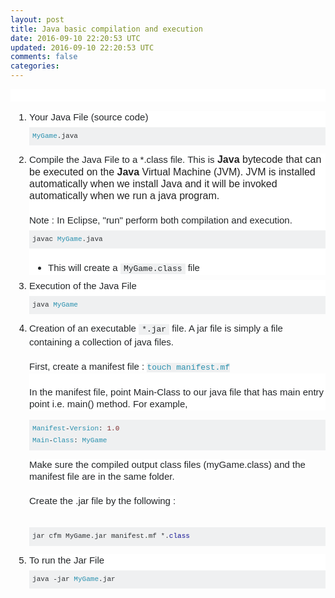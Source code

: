 ```yaml
---           
layout: post
title: Java basic compilation and execution
date: 2016-09-10 22:20:53 UTC
updated: 2016-09-10 22:20:53 UTC
comments: false
categories: 
---
```


<div style="background-color: white; border: 0px; clear: both; color: #242729; font-family: Arial, &quot;Helvetica Neue&quot;, Helvetica, sans-serif; font-size: 15px; line-height: 19.5px; margin-bottom: 1em; padding: 0px;"><br /></div><ol style="border: 0px; line-height: 19.5px; margin: 0px 0px 1em 30px; padding: 0px;"><li style="background-color: white; border: 0px; font-family: Arial, &quot;Helvetica Neue&quot;, Helvetica, sans-serif; font-size: 15px; margin: 0px 0px 0.5em; padding: 0px; word-wrap: break-word;"><div style="border: 0px; clear: both; color: #242729; padding: 0px;">Your Java File (source code)</div><pre class="lang-java prettyprint prettyprinted" style="background-color: #eff0f1; border: 0px; font-family: Consolas, Menlo, Monaco, &quot;Lucida Console&quot;, &quot;Liberation Mono&quot;, &quot;DejaVu Sans Mono&quot;, &quot;Bitstream Vera Sans Mono&quot;, &quot;Courier New&quot;, monospace, sans-serif; font-size: 13px; margin-bottom: 1em; margin-top: 0.5em; max-height: 600px; overflow: auto; padding: 5px; width: auto; word-wrap: normal;"><code style="border: 0px; font-family: Consolas, Menlo, Monaco, &quot;Lucida Console&quot;, &quot;Liberation Mono&quot;, &quot;DejaVu Sans Mono&quot;, &quot;Bitstream Vera Sans Mono&quot;, &quot;Courier New&quot;, monospace, sans-serif; margin: 0px; padding: 0px; white-space: inherit;"><span class="pun" style="border: 0px; margin: 0px; padding: 0px;"><span style="color: #2b91af;">MyGame</span></span><span class="pun" style="border: 0px; color: #303336; margin: 0px; padding: 0px;">.</span><span class="pln" style="border: 0px; color: #303336; margin: 0px; padding: 0px;">java</span></code></pre></li><li style="background-color: white; border: 0px; font-family: Arial, &quot;Helvetica Neue&quot;, Helvetica, sans-serif; font-size: 15px; margin: 0px 0px 0.5em; padding: 0px; word-wrap: break-word;"><div style="border: 0px; clear: both; color: #242729; padding: 0px;">Compile the Java File to a *.class file. This is<span style="color: #222222; font-family: arial, sans-serif; font-size: 16px; line-height: 19.2px;">&nbsp;</span><b style="color: #222222; font-family: arial, sans-serif; font-size: 16px; line-height: 19.2px;">Java&nbsp;</b><span style="color: #222222; font-family: arial, sans-serif; font-size: 16px; line-height: 19.2px;">bytecode that can be executed on the&nbsp;</span><b style="color: #222222; font-family: arial, sans-serif; font-size: 16px; line-height: 19.2px;">Java</b><span style="color: #222222; font-family: arial, sans-serif; font-size: 16px; line-height: 19.2px;">&nbsp;Virtual Machine (JVM). JVM is installed automatically when we install Java and it will be invoked automatically when we run a java program.</span><br /><br />Note : In Eclipse, "run" perform both compilation and execution.</div><pre class="lang-java prettyprint prettyprinted" style="background-color: #eff0f1; border: 0px; font-family: Consolas, Menlo, Monaco, &quot;Lucida Console&quot;, &quot;Liberation Mono&quot;, &quot;DejaVu Sans Mono&quot;, &quot;Bitstream Vera Sans Mono&quot;, &quot;Courier New&quot;, monospace, sans-serif; font-size: 13px; margin-bottom: 1em; margin-top: 0.5em; max-height: 600px; overflow: auto; padding: 5px; width: auto; word-wrap: normal;"><code style="border: 0px; font-family: Consolas, Menlo, Monaco, &quot;Lucida Console&quot;, &quot;Liberation Mono&quot;, &quot;DejaVu Sans Mono&quot;, &quot;Bitstream Vera Sans Mono&quot;, &quot;Courier New&quot;, monospace, sans-serif; margin: 0px; padding: 0px; white-space: inherit;"><span class="pln" style="border: 0px; color: #303336; margin: 0px; padding: 0px;">javac </span><span class="pln" style="border: 0px; margin: 0px; padding: 0px;"><span style="color: #2b91af;">MyGame</span></span><span class="pun" style="border: 0px; color: #303336; margin: 0px; padding: 0px;">.</span><span class="pln" style="border: 0px; color: #303336; margin: 0px; padding: 0px;">java</span></code></pre><ul style="border: 0px; color: #242729; list-style-type: disc; margin: 0px 0px 0px 30px; padding: 0.5em 0px 0px;"><li style="border: 0px; margin: 0px; padding: 0px; word-wrap: break-word;">This will create a&nbsp;<code style="background-color: #eff0f1; border: 0px; font-family: Consolas, Menlo, Monaco, &quot;Lucida Console&quot;, &quot;Liberation Mono&quot;, &quot;DejaVu Sans Mono&quot;, &quot;Bitstream Vera Sans Mono&quot;, &quot;Courier New&quot;, monospace, sans-serif; font-size: 13px; margin: 0px; padding: 1px 5px; white-space: pre-wrap;">MyGame.class</code>&nbsp;file&nbsp;</li></ul></li><li style="background-color: white; border: 0px; font-family: Arial, &quot;Helvetica Neue&quot;, Helvetica, sans-serif; font-size: 15px; margin: 0px 0px 0.5em; padding: 0px; word-wrap: break-word;"><div style="border: 0px; clear: both; color: #242729; padding: 0px;">Execution of the Java File</div><pre class="lang-java prettyprint prettyprinted" style="background-color: #eff0f1; border: 0px; font-family: Consolas, Menlo, Monaco, &quot;Lucida Console&quot;, &quot;Liberation Mono&quot;, &quot;DejaVu Sans Mono&quot;, &quot;Bitstream Vera Sans Mono&quot;, &quot;Courier New&quot;, monospace, sans-serif; font-size: 13px; margin-bottom: 1em; margin-top: 0.5em; max-height: 600px; overflow: auto; padding: 5px; width: auto; word-wrap: normal;"><code style="border: 0px; font-family: Consolas, Menlo, Monaco, &quot;Lucida Console&quot;, &quot;Liberation Mono&quot;, &quot;DejaVu Sans Mono&quot;, &quot;Bitstream Vera Sans Mono&quot;, &quot;Courier New&quot;, monospace, sans-serif; margin: 0px; padding: 0px; white-space: inherit;"><span class="pln" style="border: 0px; color: #303336; margin: 0px; padding: 0px;">java </span><span class="pln" style="border: 0px; margin: 0px; padding: 0px;"><span style="color: #2b91af;">MyGame</span></span></code></pre></li><li style="border: 0px; margin: 0px 0px 0.5em; padding: 0px; word-wrap: break-word;"><div style="border: 0px; clear: both; padding: 0px;"><span style="color: #242729; font-family: Arial, Helvetica Neue, Helvetica, sans-serif;"><span style="background-color: white; font-size: 15px;">Creation of an executable&nbsp;</span></span><code style="background-color: #eff0f1; border: 0px; color: #242729; font-family: Consolas, Menlo, Monaco, &quot;Lucida Console&quot;, &quot;Liberation Mono&quot;, &quot;DejaVu Sans Mono&quot;, &quot;Bitstream Vera Sans Mono&quot;, &quot;Courier New&quot;, monospace, sans-serif; font-size: 13px; margin: 0px; padding: 1px 5px; white-space: pre-wrap;">*.jar</code><span style="color: #242729; font-family: Arial, Helvetica Neue, Helvetica, sans-serif;"><span style="background-color: white; font-size: 15px;">&nbsp;file. A jar file is simply a file containing a collection of java files.</span></span><br /><br /><span style="color: #242729; font-family: Arial, Helvetica Neue, Helvetica, sans-serif;"><span style="background-color: white; font-size: 15px;">First, create a manifest file : </span></span><span style="color: #2b91af; font-family: Consolas, Menlo, Monaco, Lucida Console, Liberation Mono, DejaVu Sans Mono, Bitstream Vera Sans Mono, Courier New, monospace, sans-serif;"><span style="background-color: #eff0f1; font-size: 13px;">touch manifest.mf</span></span></div><div style="background-color: white; border: 0px; clear: both; color: #242729; font-family: Arial, &quot;Helvetica Neue&quot;, Helvetica, sans-serif; font-size: 15px; padding: 0px;"><br /></div><div style="background-color: white; border: 0px; clear: both; color: #242729; font-family: Arial, &quot;Helvetica Neue&quot;, Helvetica, sans-serif; font-size: 15px; margin-bottom: 1em; padding: 0px;">In the manifest file, point Main-Class to our java file that has main entry point i.e. main() method. For example,</div><pre class="lang-java prettyprint prettyprinted" style="background-color: #eff0f1; border: 0px; font-family: Consolas, Menlo, Monaco, &quot;Lucida Console&quot;, &quot;Liberation Mono&quot;, &quot;DejaVu Sans Mono&quot;, &quot;Bitstream Vera Sans Mono&quot;, &quot;Courier New&quot;, monospace, sans-serif; font-size: 13px; margin-bottom: 1em; max-height: 600px; overflow: auto; padding: 5px; width: auto; word-wrap: normal;"><code style="border: 0px; font-family: Consolas, Menlo, Monaco, &quot;Lucida Console&quot;, &quot;Liberation Mono&quot;, &quot;DejaVu Sans Mono&quot;, &quot;Bitstream Vera Sans Mono&quot;, &quot;Courier New&quot;, monospace, sans-serif; margin: 0px; padding: 0px; white-space: inherit;"><span class="typ" style="border: 0px; color: #2b91af; margin: 0px; padding: 0px;">Manifest</span><span class="pun" style="border: 0px; color: #303336; margin: 0px; padding: 0px;">-</span><span class="typ" style="border: 0px; color: #2b91af; margin: 0px; padding: 0px;">Version</span><span class="pun" style="border: 0px; color: #303336; margin: 0px; padding: 0px;">:</span><span class="pln" style="border: 0px; color: #303336; margin: 0px; padding: 0px;"> </span><span class="lit" style="border: 0px; color: #7d2727; margin: 0px; padding: 0px;">1.0</span><span class="pln" style="border: 0px; color: #303336; margin: 0px; padding: 0px;"><br /></span><span class="typ" style="border: 0px; color: #2b91af; margin: 0px; padding: 0px;">Main</span><span class="pun" style="border: 0px; color: #303336; margin: 0px; padding: 0px;">-</span><span class="typ" style="border: 0px; color: #2b91af; margin: 0px; padding: 0px;">Class</span><span class="pun" style="border: 0px; color: #303336; margin: 0px; padding: 0px;">:</span><span class="pln" style="border: 0px; color: #303336; margin: 0px; padding: 0px;"> </span><span class="pln" style="border: 0px; margin: 0px; padding: 0px;"><span style="color: #2b91af;">MyGame</span></span></code></pre><span style="background-color: white; color: #242729; font-family: Arial, &quot;Helvetica Neue&quot;, Helvetica, sans-serif; font-size: 15px;">Make sure the compiled output class files (myGame.class) and the manifest file are in the same folder.<br /><br />Create the .jar file by the following :<br /><br /><pre class="lang-java prettyprint prettyprinted" style="background-color: #eff0f1; border: 0px; color: #393318; font-family: Consolas, Menlo, Monaco, &quot;Lucida Console&quot;, &quot;Liberation Mono&quot;, &quot;DejaVu Sans Mono&quot;, &quot;Bitstream Vera Sans Mono&quot;, &quot;Courier New&quot;, monospace, sans-serif; font-size: 13px; margin-bottom: 1em; max-height: 600px; overflow: auto; padding: 5px; width: auto; word-wrap: normal;"><code style="border: 0px; font-family: Consolas, Menlo, Monaco, &quot;Lucida Console&quot;, &quot;Liberation Mono&quot;, &quot;DejaVu Sans Mono&quot;, &quot;Bitstream Vera Sans Mono&quot;, &quot;Courier New&quot;, monospace, sans-serif; margin: 0px; padding: 0px; white-space: inherit;"><span class="pln" style="border: 0px; color: #303336; margin: 0px; padding: 0px;">jar cfm MyGame</span><span class="pun" style="border: 0px; color: #303336; margin: 0px; padding: 0px;">.</span><span class="pln" style="border: 0px; color: #303336; margin: 0px; padding: 0px;">jar manifest</span><span class="pun" style="border: 0px; color: #303336; margin: 0px; padding: 0px;">.</span><span class="pln" style="border: 0px; color: #303336; margin: 0px; padding: 0px;">mf </span><span class="pun" style="border: 0px; color: #303336; margin: 0px; padding: 0px;">*.</span><span class="kwd" style="border: 0px; color: #101094; margin: 0px; padding: 0px;">class</span></code></pre></span></li><li style="background-color: white; border: 0px; font-family: Arial, &quot;Helvetica Neue&quot;, Helvetica, sans-serif; font-size: 15px; margin: 0px; padding: 0px; word-wrap: break-word;"><div style="border: 0px; clear: both; color: #242729; padding: 0px;">To run the Jar File</div><pre class="lang-java prettyprint prettyprinted" style="background-color: #eff0f1; border: 0px; font-family: Consolas, Menlo, Monaco, &quot;Lucida Console&quot;, &quot;Liberation Mono&quot;, &quot;DejaVu Sans Mono&quot;, &quot;Bitstream Vera Sans Mono&quot;, &quot;Courier New&quot;, monospace, sans-serif; font-size: 13px; margin-bottom: 1em; margin-top: 0.5em; max-height: 600px; overflow: auto; padding: 5px; width: auto; word-wrap: normal;"><code style="border: 0px; font-family: Consolas, Menlo, Monaco, &quot;Lucida Console&quot;, &quot;Liberation Mono&quot;, &quot;DejaVu Sans Mono&quot;, &quot;Bitstream Vera Sans Mono&quot;, &quot;Courier New&quot;, monospace, sans-serif; margin: 0px; padding: 0px; white-space: inherit;"><span class="pln" style="border: 0px; color: #303336; margin: 0px; padding: 0px;">java </span><span class="pun" style="border: 0px; color: #303336; margin: 0px; padding: 0px;">-</span><span class="pln" style="border: 0px; color: #303336; margin: 0px; padding: 0px;">jar </span><span class="pln" style="border: 0px; margin: 0px; padding: 0px;"><span style="color: #2b91af;">MyGame</span></span><span class="pun" style="border: 0px; color: #303336; margin: 0px; padding: 0px;">.</span><span class="pln" style="border: 0px; color: #303336; margin: 0px; padding: 0px;">jar</span></code></pre></li></ol>